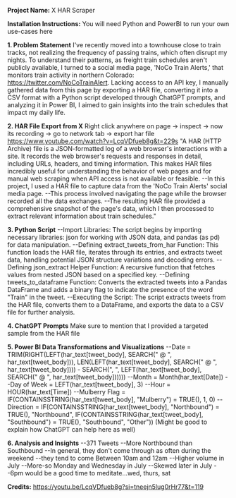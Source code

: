 **Project Name:** X HAR Scraper

**Installation Instructions:** You will need Python and PowerBI to run your own use-cases here

**1. Problem Statement**
I've recently moved into a townhouse close to train tracks, not realizing the frequency of passing trains, which often disrupt my nights. To understand their patterns, as freight train schedules aren't publicly available, I turned to a social media page, 'NoCo Train Alerts,' that monitors train activity in northern Colorado: https://twitter.com/NoCoTrainAlert. Lacking access to an API key, I manually gathered data from this page by exporting a HAR file, converting it into a CSV format with a Python script developed through ChatGPT prompts, and analyzing it in Power BI, I aimed to gain insights into the train schedules that impact my daily life.

**2. HAR File Export from X**
Right click anywhere on page -> inspect -> now its recording -> go to network tab -> export har file
https://www.youtube.com/watch?v=LcqVDfueb8g&t=229s
"A HAR (HTTP Archive) file is a JSON-formatted log of a web browser's interactions with a site. It records the web browser's requests and responses in detail, including URLs, headers, and timing information. This makes HAR files incredibly useful for understanding the behavior of web pages and for manual web scraping when API access is not available or feasible. 
--In this project, I used a HAR file to capture data from the 'NoCo Train Alerts' social media page. 
--This process involved navigating the page while the browser recorded all the data exchanges. 
--The resulting HAR file provided a comprehensive snapshot of the page's data, which I then processed to extract relevant information about train schedules."

**3. Python Script**
--Import Libraries: The script begins by importing necessary libraries: json for working with JSON data, and pandas (as pd) for data manipulation.
--Defining extract_tweets_from_har Function: This function loads the HAR file, iterates through its entries, and extracts tweet data, handling potential JSON structure variations and decoding errors.
--Defining json_extract Helper Function: A recursive function that fetches values from nested JSON based on a specified key.
--Defining tweets_to_dataframe Function: Converts the extracted tweets into a Pandas DataFrame and adds a binary flag to indicate the presence of the word "Train" in the tweet.
--Executing the Script: The script extracts tweets from the HAR file, converts them to a DataFrame, and exports the data to a CSV file for further analysis.

**4. ChatGPT Prompts**
Make sure to mention that I provided a targeted sample from the HAR file

**5. Power BI Data Transformations and Visualizations**
--Date = TRIM(RIGHT(LEFT(har_text[tweet_body], SEARCH(" @ ", har_text[tweet_body])), LEN(LEFT(har_text[tweet_body], SEARCH(" @ ", har_text[tweet_body]))) - SEARCH(", ", LEFT(har_text[tweet_body], SEARCH(" @ ", har_text[tweet_body])))))
--Month = Month(har_text[Date])
--Day of Week = LEFT(har_text[tweet_body], 3)
--Hour = HOUR(har_text[Time])
--Mulberry Flag = IF(CONTAINSSTRING(har_text[tweet_body], "Mulberry") = TRUE(), 1, 0)
--Direction = IF(CONTAINSSTRING(har_text[tweet_body], "Northbound") = TRUE(), "Northbound", IF(CONTAINSSTRING(har_text[tweet_body], "Southbound") = TRUE(), "Southbound", "Other"))
(Might be good to explain how ChatGPT can help here as well)

**6. Analysis and Insights**
--371 Tweets
--More Northbound than Southbound
--In general, they don't come through as often during the weekend
--they tend to come Between 10am and 12am
--Higher volume in July
--More-so Monday and Wednesday in July
--Skewed later in July
--6pm would be a good time to meditate...wed, thurs, sat

**Credits:**
https://youtu.be/LcqVDfueb8g?si=tneejn5lug0rHr77&t=119
